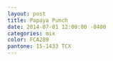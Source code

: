 ```yaml
---
layout: post
title: Papaya Punch
date: 2014-07-01 12:00:00 -0400
categories: mix
color: FCA289
pantone: 15-1433 TCX
---
```

